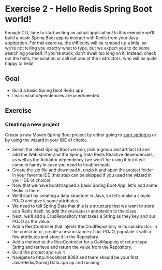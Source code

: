 # Exercise 2 - Hello Redis Spring Boot world!
Enough CLI, time to start writing an actual application! In this exercise we'll build a basic Spring Boot app to interact with Redis from your Java application. For this exercise, the difficulty will be ramped up a little, so we're not telling you exactly what to type, but we expect you to do some searching yourself. If you're stuck, don't dwell too long on it. Instead, check out the hints, the solution or call out one of the instructors, who will be quite happy to help!

## Goal

* Build a basic Spring Boot Redis app
* Learn what dependencies are used/needed

## Exercise
### Creating a new project
Create a new Maven Spring Boot project by either going to [start.spring.io](https://start.spring.io) or by using the wizard in your IDE of choice.
* Select the latest Spring Boot version, pick a group and artifact Id and add the Web starter and the Spring Data Redis Reactive dependencies, as well as the Actuator dependency (we won't be using it but it will come in handy in case you need to troubleshoot)
* Create the zip file and download it, unzip it and open the project folder in your favorite IDE (this step can be skipped if you used the wizard in your IDE of choice)
* Now that we have bootstrapped a basic Spring Boot App, let's add some Redis in there.
* We'll start by creating a data structure in Java, so let's make a simple POJO and give it some attributes.
* We need to tell Spring Data that this is a structure that we want to store as a Redis hash, so add the `@RedisHash` annotation to the class
* Next, we'll add a CrudRepository that takes a String as they key and our POJO as the value.
* Add a RestController that injects the CrudRepository in its constructor. In the constructor, create a new instance of our POJO, populate it with a few attributes and store it in the Repository.
* Add a method to the RestController for a GetMapping of return type String and retrieve and return the value from the Repository.
* Build the project and run it
* Navigate to http://localhost:8080 and there should be your first Java/Redis/Spring Data app up and running!